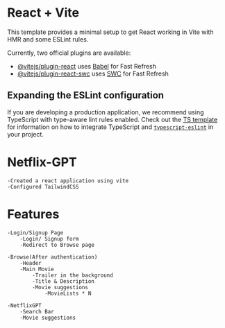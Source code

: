 # React + Vite

This template provides a minimal setup to get React working in Vite with HMR and some ESLint rules.

Currently, two official plugins are available:

- [@vitejs/plugin-react](https://github.com/vitejs/vite-plugin-react/blob/main/packages/plugin-react) uses [Babel](https://babeljs.io/) for Fast Refresh
- [@vitejs/plugin-react-swc](https://github.com/vitejs/vite-plugin-react/blob/main/packages/plugin-react-swc) uses [SWC](https://swc.rs/) for Fast Refresh

## Expanding the ESLint configuration

If you are developing a production application, we recommend using TypeScript with type-aware lint rules enabled. Check out the [TS template](https://github.com/vitejs/vite/tree/main/packages/create-vite/template-react-ts) for information on how to integrate TypeScript and [`typescript-eslint`](https://typescript-eslint.io) in your project.


# Netflix-GPT
    
    -Created a react application using vite
    -Configured TailwindCSS

# Features
    -Login/Signup Page
        -Login/ Signup form
        -Redirect to Browse page

    -Browse(After authentication)
        -Header
        -Main Movie
            -Trailer in the background
            -Title & Description
            -Movie suggestions
                -MovieLists * N
    
    -NetflixGPT
        -Search Bar
        -Movie suggestions
